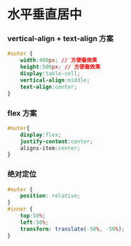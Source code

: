 # 水平垂直居中

### vertical-align + text-align 方案

```css
#outer {
    width:400px; // 方便看效果
    height:500px; // 方便看效果
    display:table-cell;
    vertical-align:middle;
    text-align:center;
}
```

### flex 方案

```css
#outer{
    display:flex;
    justify-content:center;
    aligns-item:center;
}
```

### 绝对定位

```css
#outer {
    position: relative;
}
#inner {
    top:50%;
    left:50%;
    transform: translate(-50%, -50%);
}
```
